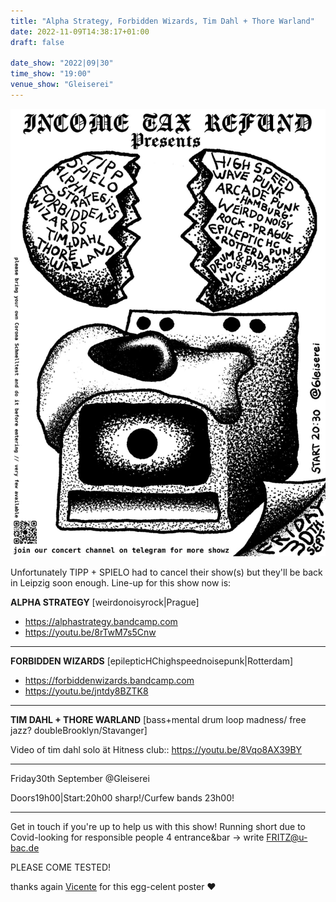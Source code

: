 ```yaml
---
title: "Alpha Strategy, Forbidden Wizards, Tim Dahl + Thore Warland"
date: 2022-11-09T14:38:17+01:00
draft: false

date_show: "2022|09|30"
time_show: "19:00"
venue_show: "Gleiserei"
---
```


![Alpha Strategy, Forbidden Wizards, Tim Dahl + Thore Warland](/posters/2022-09-30.jpg)

Unfortunately TIPP + SPIELO had to cancel their show(s) but they'll be back in Leipzig soon enough. 
Line-up for this show now is:

**ALPHA STRATEGY** 
[weirdonoisyrock|Prague]

- https://alphastrategy.bandcamp.com
- https://youtu.be/8rTwM7s5Cnw

---

**FORBIDDEN WIZARDS** 
[epilepticHChighspeednoisepunk|Rotterdam]

- https://forbiddenwizards.bandcamp.com
- https://youtu.be/jntdy8BZTK8

---

**TIM DAHL + THORE WARLAND** 
[bass+mental drum loop madness/ free jazz? doubleBrooklyn/Stavanger]

Video of tim dahl solo ät Hitness club:: https://youtu.be/8Vqo8AX39BY

---

Friday30th September @Gleiserei

Doors19h00|Start:20h00 sharp!/Curfew bands 23h00!

--- 

Get in touch if you're up to help us with this show! Running short due to Covid-looking for responsible people 4 entrance&bar -> write 
FRITZ@u-bac.de

PLEASE COME TESTED!

thanks again [Vicente](https://instagram.com/bincent3000) for this egg-celent poster ❤️  
